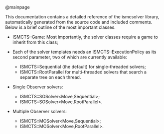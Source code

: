 @mainpage

This documentation contains a detailed reference of the ismcsolver library,
automatically generated from the source code and included comments. Below is a
brief outline of the most important classes.

* ISMCTS::Game: Most importantly, the solver classes require a game to inherit
from this class;

* Each of the solver templates needs an ISMCTS::ExecutionPolicy as its second
parameter, two of which are currently available:
    * ISMCTS::Sequential (the default) for single-threaded solvers;
    * ISMCTS::RootParallel for multi-threaded solvers that search a separate
    tree on each thread.

* Single Observer solvers:
    * ISMCTS::SOSolver<Move,Sequential>;
    * ISMCTS::SOSolver<Move,RootParallel>.

* Multiple Observer solvers:
    * ISMCTS::MOSolver<Move,Sequential>;
    * ISMCTS::MOSolver<Move,RootParallel>.
